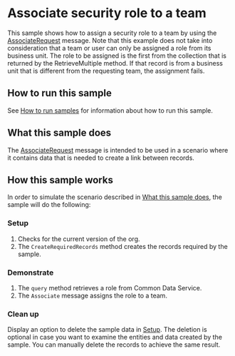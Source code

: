# Associate security role to a team 

This sample shows how to assign a security role to a team by using the [AssociateRequest](https://docs.microsoft.com/en-us/dotnet/api/microsoft.xrm.sdk.messages.associaterequest?view=dynamics-general-ce-9) message. Note that this example does not take into consideration that a team or user can only be assigned a role from its business unit. The role to be assigned is the first from the collection that is returned by the RetrieveMultiple method. If that record is from a business unit that is different from the requesting team, the assignment fails.

## How to run this sample

See [How to run samples](https://github.com/microsoft/PowerApps-Samples/blob/master/cds/README.md) for information about how to run this sample.

## What this sample does

The [AssociateRequest](https://docs.microsoft.com/en-us/dotnet/api/microsoft.xrm.sdk.messages.associaterequest?view=dynamics-general-ce-9) message is intended to be used in a scenario where it contains data that is needed to create a link between records.

## How this sample works

In order to simulate the scenario described in [What this sample does](#what-this-sample-does), the sample will do the following:

### Setup

1. Checks for the current version of the org.
2. The `CreateRequiredRecords` method creates the records required by the sample.

### Demonstrate

1. The `query` method retrieves a role from Common Data Service.
2. The `Associate` message assigns the role to a team.

### Clean up

Display an option to delete the sample data in [Setup](#setup). The deletion is optional in case you want to examine the entities and data created by the sample. You can manually delete the records to achieve the same result.
